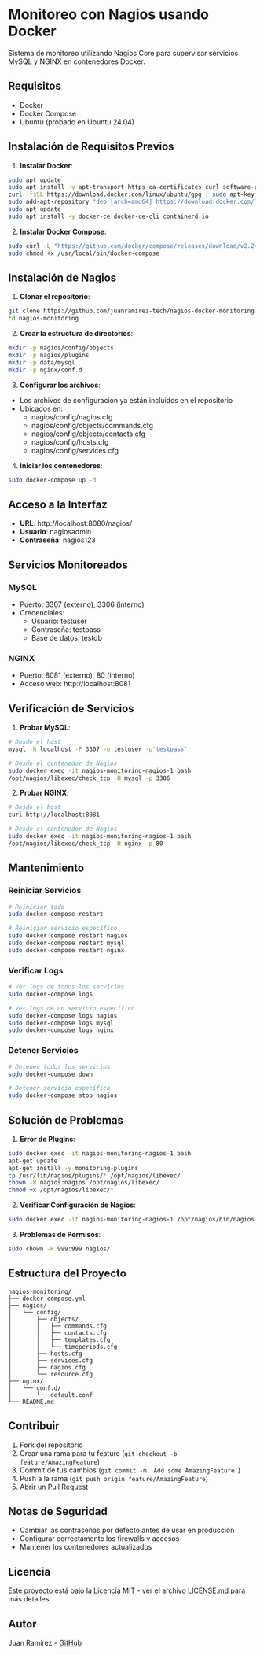 # Monitoreo con Nagios usando Docker

Sistema de monitoreo utilizando Nagios Core para supervisar servicios MySQL y NGINX en contenedores Docker.

## Requisitos

- Docker
- Docker Compose
- Ubuntu (probado en Ubuntu 24.04)

## Instalación de Requisitos Previos

1. **Instalar Docker**:
```bash
sudo apt update
sudo apt install -y apt-transport-https ca-certificates curl software-properties-common
curl -fsSL https://download.docker.com/linux/ubuntu/gpg | sudo apt-key add -
sudo add-apt-repository "deb [arch=amd64] https://download.docker.com/linux/ubuntu $(lsb_release -cs) stable"
sudo apt update
sudo apt install -y docker-ce docker-ce-cli containerd.io
```

2. **Instalar Docker Compose**:
```bash
sudo curl -L "https://github.com/docker/compose/releases/download/v2.24.0/docker-compose-$(uname -s)-$(uname -m)" -o /usr/local/bin/docker-compose
sudo chmod +x /usr/local/bin/docker-compose
```

## Instalación de Nagios

1. **Clonar el repositorio**:
```bash
git clone https://github.com/juanramirez-tech/nagios-docker-monitoring.git
cd nagios-monitoring
```

2. **Crear la estructura de directorios**:
```bash
mkdir -p nagios/config/objects
mkdir -p nagios/plugins
mkdir -p data/mysql
mkdir -p nginx/conf.d
```

3. **Configurar los archivos**:
- Los archivos de configuración ya están incluidos en el repositorio
- Ubicados en:
  - nagios/config/nagios.cfg
  - nagios/config/objects/commands.cfg
  - nagios/config/objects/contacts.cfg
  - nagios/config/hosts.cfg
  - nagios/config/services.cfg

4. **Iniciar los contenedores**:
```bash
sudo docker-compose up -d
```

## Acceso a la Interfaz

- **URL**: http://localhost:8080/nagios/
- **Usuario**: nagiosadmin
- **Contraseña**: nagios123

## Servicios Monitoreados

### MySQL
- Puerto: 3307 (externo), 3306 (interno)
- Credenciales:
  - Usuario: testuser
  - Contraseña: testpass
  - Base de datos: testdb

### NGINX
- Puerto: 8081 (externo), 80 (interno)
- Acceso web: http://localhost:8081

## Verificación de Servicios

1. **Probar MySQL**:
```bash
# Desde el host
mysql -h localhost -P 3307 -u testuser -p'testpass'

# Desde el contenedor de Nagios
sudo docker exec -it nagios-monitoring-nagios-1 bash
/opt/nagios/libexec/check_tcp -H mysql -p 3306
```

2. **Probar NGINX**:
```bash
# Desde el host
curl http://localhost:8081

# Desde el contenedor de Nagios
sudo docker exec -it nagios-monitoring-nagios-1 bash
/opt/nagios/libexec/check_tcp -H nginx -p 80
```

## Mantenimiento

### Reiniciar Servicios
```bash
# Reiniciar todo
sudo docker-compose restart

# Reiniciar servicio específico
sudo docker-compose restart nagios
sudo docker-compose restart mysql
sudo docker-compose restart nginx
```

### Verificar Logs
```bash
# Ver logs de todos los servicios
sudo docker-compose logs

# Ver logs de un servicio específico
sudo docker-compose logs nagios
sudo docker-compose logs mysql
sudo docker-compose logs nginx
```

### Detener Servicios
```bash
# Detener todos los servicios
sudo docker-compose down

# Detener servicio específico
sudo docker-compose stop nagios
```

## Solución de Problemas

1. **Error de Plugins**:
```bash
sudo docker exec -it nagios-monitoring-nagios-1 bash
apt-get update
apt-get install -y monitoring-plugins
cp /usr/lib/nagios/plugins/* /opt/nagios/libexec/
chown -R nagios:nagios /opt/nagios/libexec/
chmod +x /opt/nagios/libexec/*
```

2. **Verificar Configuración de Nagios**:
```bash
sudo docker exec -it nagios-monitoring-nagios-1 /opt/nagios/bin/nagios -v /opt/nagios/etc/nagios.cfg
```

3. **Problemas de Permisos**:
```bash
sudo chown -R 999:999 nagios/
```

## Estructura del Proyecto
```
nagios-monitoring/
├── docker-compose.yml
├── nagios/
│   └── config/
│       ├── objects/
│       │   ├── commands.cfg
│       │   ├── contacts.cfg
│       │   ├── templates.cfg
│       │   └── timeperiods.cfg
│       ├── hosts.cfg
│       ├── services.cfg
│       ├── nagios.cfg
│       └── resource.cfg
├── nginx/
│   └── conf.d/
│       └── default.conf
└── README.md
```

## Contribuir

1. Fork del repositorio
2. Crear una rama para tu feature (`git checkout -b feature/AmazingFeature`)
3. Commit de tus cambios (`git commit -m 'Add some AmazingFeature'`)
4. Push a la rama (`git push origin feature/AmazingFeature`)
5. Abrir un Pull Request

## Notas de Seguridad

- Cambiar las contraseñas por defecto antes de usar en producción
- Configurar correctamente los firewalls y accesos
- Mantener los contenedores actualizados

## Licencia

Este proyecto está bajo la Licencia MIT - ver el archivo [LICENSE.md](LICENSE.md) para más detalles.

## Autor

Juan Ramirez - [GitHub](https://github.com/juanramirez-tech)
